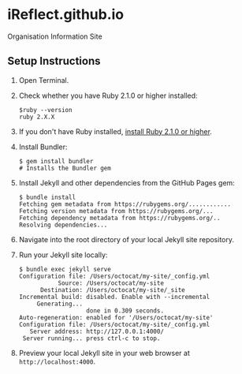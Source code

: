 # iReflect.github.io
Organisation Information Site

## Setup Instructions
1. Open Terminal.

2. Check whether you have Ruby 2.1.0 or higher installed:
    ```
    $ruby --version
    ruby 2.X.X
    ```
3. If you don't have Ruby installed, [install Ruby 2.1.0 or higher](https://www.ruby-lang.org/en/downloads/).

4. Install Bundler:
    ```
    $ gem install bundler
    # Installs the Bundler gem
    ```
5. Install Jekyll and other dependencies from the GitHub Pages gem:
    ```
    $ bundle install
    Fetching gem metadata from https://rubygems.org/............
    Fetching version metadata from https://rubygems.org/...
    Fetching dependency metadata from https://rubygems.org/..
    Resolving dependencies...
    ```
6. Navigate into the root directory of your local Jekyll site repository.
7. Run your Jekyll site locally:
    ```
    $ bundle exec jekyll serve
    Configuration file: /Users/octocat/my-site/_config.yml
               Source: /Users/octocat/my-site
          Destination: /Users/octocat/my-site/_site
    Incremental build: disabled. Enable with --incremental
         Generating...
                       done in 0.309 seconds.
    Auto-regeneration: enabled for '/Users/octocat/my-site'
    Configuration file: /Users/octocat/my-site/_config.yml
       Server address: http://127.0.0.1:4000/
     Server running... press ctrl-c to stop.
    ```
8. Preview your local Jekyll site in your web browser at `http://localhost:4000`.
